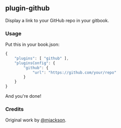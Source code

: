 


























<extoc></extoc>

## plugin-github

Display a link to your GitHub repo in your gitbook.

### Usage

Put this in your book.json:

```js
{
    "plugins": [ "github" ],
    "pluginsConfig": {
        "github": {
            "url": "https://github.com/your/repo"
        }
    }
}
```

And you're done!

### Credits

Original work by [@mjackson](https://github.com/mjackson).

